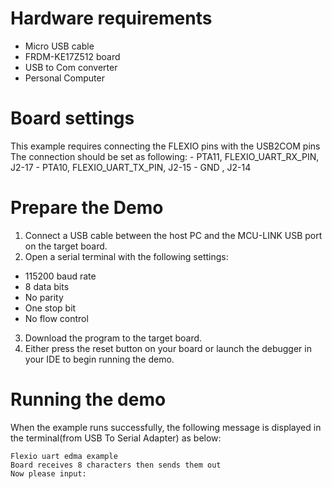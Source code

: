 Hardware requirements
=====================
- Micro USB cable
- FRDM-KE17Z512 board
- USB to Com converter
- Personal Computer

Board settings
==============
This example requires connecting the FLEXIO pins with the USB2COM pins
The connection should be set as following:
    - PTA11, FLEXIO_UART_RX_PIN, J2-17
    - PTA10, FLEXIO_UART_TX_PIN, J2-15
    -        GND               , J2-14

Prepare the Demo
================
1.  Connect a USB cable between the host PC and the MCU-LINK USB port on the target board.
2.  Open a serial terminal with the following settings:
   - 115200 baud rate
   - 8 data bits
   - No parity
   - One stop bit
   - No flow control
3. Download the program to the target board.
4. Either press the reset button on your board or launch the debugger in your IDE to begin running the demo.

Running the demo
================
When the example runs successfully, the following message is displayed in the terminal(from USB To Serial Adapter) as below:

~~~~~~~~~~~~~~~~~~~~~
Flexio uart edma example
Board receives 8 characters then sends them out
Now please input:
~~~~~~~~~~~~~~~~~~~~~
